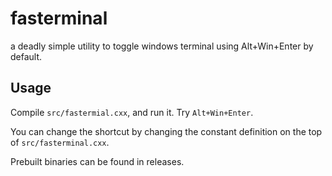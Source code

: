 # fasterminal
a deadly simple utility to toggle windows terminal using Alt+Win+Enter by default.

## Usage

Compile `src/fastermial.cxx`, and run it. Try `Alt+Win+Enter`.

You can change the shortcut by changing the constant definition on the top of `src/fasterminal.cxx`.

Prebuilt binaries can be found in releases.
